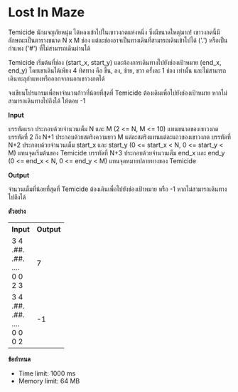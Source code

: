 
# Lost In Maze

Temicide นักผจญภัยหนุ่ม ได้หลงเข้าไปในเขาวงกตแห่งหนึ่ง ซึ่งมีขนาดใหญ่มาก! เขาวงกตนี้มีลักษณะเป็นตารางขนาด N x M ช่อง แต่ละช่องอาจเป็นทางเดินที่สามารถเดินเข้าไปได้ ('.') หรือเป็นกำแพง ('#') ที่ไม่สามารถเดินผ่านได้

Temicide เริ่มต้นที่ช่อง (start_x, start_y) และต้องการเดินทางไปยังช่องเป้าหมาย (end_x, end_y) โดยเขาเดินได้เพียง 4 ทิศทาง คือ ขึ้น, ลง, ซ้าย, ขวา ครั้งละ 1 ช่อง เท่านั้น และไม่สามารถเดินทะลุกำแพงหรือออกจากนอกเขาวงกตได้

จงเขียนโปรแกรมเพื่อหาจำนวนก้าวที่น้อยที่สุดที่ Temicide ต้องเดินเพื่อไปยังช่องเป้าหมาย หากไม่สามารถเดินทางไปถึงได้ ให้ตอบ -1

**Input**

บรรทัดแรก ประกอบด้วยจำนวนเต็ม N และ M (2 <= N, M <= 10) แทนขนาดของเขาวงกต
บรรทัดที่ 2 ถึง N+1 ประกอบด้วยสตริงความยาว M แต่ละสตริงแทนแต่ละแถวของเขาวงกต
บรรทัดที่ N+2 ประกอบด้วยจำนวนเต็ม start_x และ start_y (0 <= start_x < N, 0 <= start_y < M) แทนจุดเริ่มต้นของ Temicide
บรรทัดที่ N+3 ประกอบด้วยจำนวนเต็ม end_x และ end_y (0 <= end_x < N, 0 <= end_y < M) แทนจุดหมายปลายทางของ Temicide

**Output**

จำนวนเต็มที่น้อยที่สุดที่ Temicide ต้องเดินเพื่อไปยังช่องเป้าหมาย หรือ -1 หากไม่สามารถเดินทางไปถึงได้

**ตัวอย่าง**

<table>
<tr><th>Input</th><th>Output</th></tr>
<tr><td>
3 4<br>
.##.<br>
.##.<br>
....<br>
0 0<br>
2 3
</td><td>7</td></tr>
<tr><td>
3 4<br>
.##.<br>
.##.<br>
....<br>
0 0<br>
0 2
</td><td>-1</td></tr>
</table>

**ข้อกำหนด**

*   Time limit: 1000 ms
*   Memory limit: 64 MB
